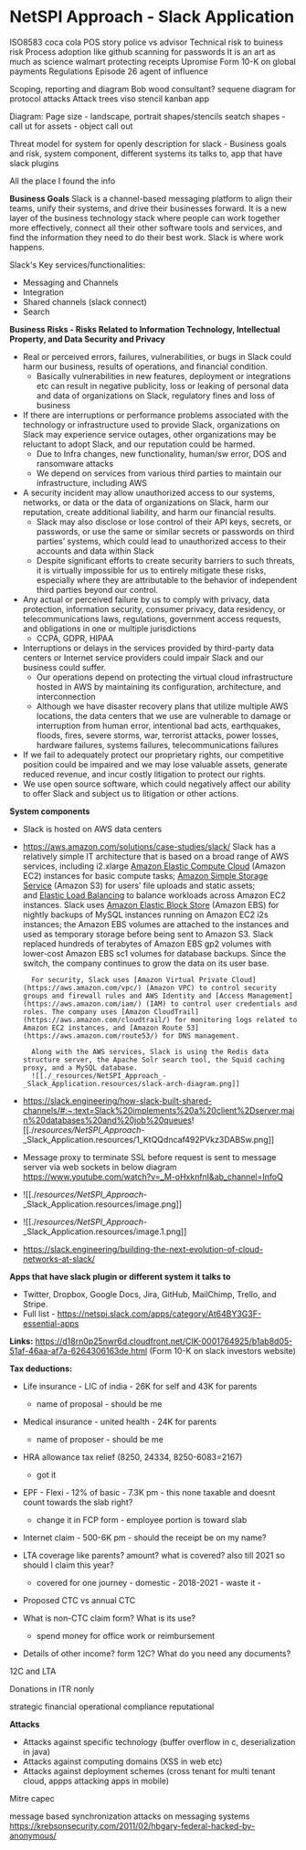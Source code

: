 # NetSPI Approach - Slack Application

ISO8583
coca cola
POS story
police vs advisor
Technical risk to buiness risk
Process adoption like github scanning for passwords
It is an art as much as science
walmart protecting receipts
Upromise
Form 10-K on global payments
Regulations
Episode 26 agent of influence

Scoping, reporting and diagram
Bob wood consultant?
sequene diagram for protocol attacks
Attack trees
viso stencil
kanban app

Diagram:
Page size - landscape, portrait
shapes/stencils
seatch shapes - call ut for assets - object call out

Threat model for system for openly description for slack - Business goals and risk, system component, different systems its talks to, app that have slack plugins

All the place I found the info

**Business Goals**
Slack is a channel-based messaging platform to align their teams, unify their systems, and drive their businesses forward. It is a new layer of the business technology stack where people can work together more effectively, connect all their other software tools and services, and find the information they need to do their best work. Slack is where work happens.

Slack's Key services/functionalities:

* Messaging and Channels
* Integration
* Shared channels (slack connect)
* Search

**Business Risks - Risks Related to Information Technology, Intellectual Property, and Data Security and Privacy**

* Real or perceived errors, failures, vulnerabilities, or bugs in Slack could harm our business, results of operations, and financial condition.
	* Basically vulnerabilities in new features, deployment or integrations etc can result in negative publicity, loss or leaking of personal data and data of organizations on Slack, regulatory fines and loss of business
* If there are interruptions or performance problems associated with the technology or infrastructure used to provide Slack, organizations on Slack may experience service outages, other organizations may be reluctant to adopt Slack, and our reputation could be harmed.
	* Due to Infra changes, new functionality, human/sw error, DOS and ransomware attacks
	* We depend on services from various third parties to maintain our infrastructure, including AWS
* A security incident may allow unauthorized access to our systems, networks, or data or the data of organizations on Slack, harm our reputation, create additional liability, and harm our financial results.
	* Slack may also disclose or lose control of their API keys, secrets, or passwords, or use the same or similar secrets or passwords on third parties’ systems, which could lead to unauthorized access to their accounts and data within Slack
	* Despite significant efforts to create security barriers to such threats, it is virtually impossible for us to entirely mitigate these risks, especially where they are attributable to the behavior of independent third parties beyond our control.
* Any actual or perceived failure by us to comply with privacy, data protection, information security, consumer privacy, data residency, or telecommunications laws, regulations, government access requests, and obligations in one or multiple jurisdictions
	* CCPA, GDPR, HIPAA
* Interruptions or delays in the services provided by third-party data centers or Internet service providers could impair Slack and our business could suffer.
	* Our operations depend on protecting the virtual cloud infrastructure hosted in AWS by maintaining its configuration, architecture, and interconnection
	* Although we have disaster recovery plans that utilize multiple AWS locations, the data centers that we use are vulnerable to damage or interruption from human error, intentional bad acts, earthquakes, floods, fires, severe storms, war, terrorist attacks, power losses, hardware failures, systems failures, telecommunications failures
* If we fail to adequately protect our proprietary rights, our competitive position could be impaired and we may lose valuable assets, generate reduced revenue, and incur costly litigation to protect our rights.
* We use open source software, which could negatively affect our ability to offer Slack and subject us to litigation or other actions.
	

**System components**

* Slack is hosted on AWS data centers
* <https://aws.amazon.com/solutions/case-studies/slack/>
		Slack has a relatively simple IT architecture that is based on a broad range of AWS services, including i2.xlarge [Amazon Elastic Compute Cloud](https://aws.amazon.com/ec2/) (Amazon EC2) instances for basic compute tasks; [Amazon Simple Storage Service](https://aws.amazon.com/s3/) (Amazon S3) for users’ file uploads and static assets; and [Elastic Load Balancing](https://aws.amazon.com/elasticloadbalancing/) to balance workloads across Amazon EC2 instances. Slack uses [Amazon Elastic Block Store](https://aws.amazon.com/ebs/) (Amazon EBS) for nightly backups of MySQL instances running on Amazon EC2 i2s instances; the Amazon EBS volumes are attached to the instances and used as temporary storage before being sent to Amazon S3. Slack replaced hundreds of terabytes of Amazon EBS gp2 volumes with lower-cost Amazon EBS sc1 volumes for database backups. Since the switch, the company continues to grow the data on its user base.
		
		For security, Slack uses [Amazon Virtual Private Cloud](https://aws.amazon.com/vpc/) (Amazon VPC) to control security groups and firewall rules and AWS Identity and [Access Management](https://aws.amazon.com/iam/) (IAM) to control user credentials and roles. The company uses [Amazon CloudTrail](https://aws.amazon.com/cloudtrail/) for monitoring logs related to Amazon EC2 instances, and [Amazon Route 53](https://aws.amazon.com/route53/) for DNS management.
		
		Along with the AWS services, Slack is using the Redis data structure server, the Apache Solr search tool, the Squid caching proxy, and a MySQL database.
		![[./_resources/NetSPI_Approach_-_Slack_Application.resources/slack-arch-diagram.png]]
* <https://slack.engineering/how-slack-built-shared-channels/#:~:text=Slack%20implements%20a%20client%2Dserver,main%20databases%20and%20job%20queues>![[./_resources/NetSPI_Approach_-_Slack_Application.resources/1_KtQQdncaf492PVkz3DABSw.png]]
* Message proxy to terminate SSL before request is sent to message server via web sockets in below diagram
		<https://www.youtube.com/watch?v=_M-oHxknfnI&ab_channel=InfoQ>
		
* ![[./_resources/NetSPI_Approach_-_Slack_Application.resources/image.png]]
* ![[./_resources/NetSPI_Approach_-_Slack_Application.resources/image.1.png]]
* <https://slack.engineering/building-the-next-evolution-of-cloud-networks-at-slack/>

**Apps that have slack plugin or different system it talks to**

* Twitter, Dropbox, Google Docs, Jira, GitHub, MailChimp, Trello, and Stripe.
* Full list - <https://netspi.slack.com/apps/category/At64BY3G3F-essential-apps>

**Links:**
<https://d18rn0p25nwr6d.cloudfront.net/CIK-0001764925/b1ab8d05-51af-46aa-af7a-6264306163de.html> (Form 10-K on slack investors website)

**Tax deductions:**

* Life insurance - LIC of india - 26K for self and 43K for parents
	* name of proposal - should be me
* Medical insurance - united health - 24K for parents
	* name of proposer - should be me
* HRA allowance tax relief (8250, 24334, 8250-6083=2167)
	* got it
* EPF - Flexi - 12% of basic - 7.3K pm - this none taxable and doesnt count towards the slab right?
	* change it in FCP form - employee portion is toward slab
* Internet claim - 500-6K pm - should the receipt be on my name?
		
* LTA coverage like parents? amount? what is covered? also till 2021 so should I claim this year?
	* covered for one journey - domestic - 2018-2021 - waste it -
* Proposed CTC vs annual CTC
		
* What is non-CTC claim form? What is its use?
	* spend money for office work or reimbursement
* Details of other income? form 12C? What do you need any documents?

12C and LTA

Donations in ITR nonly

strategic
financial
operational
compliance
reputational

**Attacks**

* Attacks against specific technology (buffer overflow in c, deserialization in java)
* Attacks against computing domains (XSS in web etc)
* Attacks against deployment schemes (cross tenant for multi tenant cloud, appps attacking apps in mobile)

Mitre capec

message based synchronization
attacks on messaging systems
https://krebsonsecurity.com/2011/02/hbgary-federal-hacked-by-anonymous/
